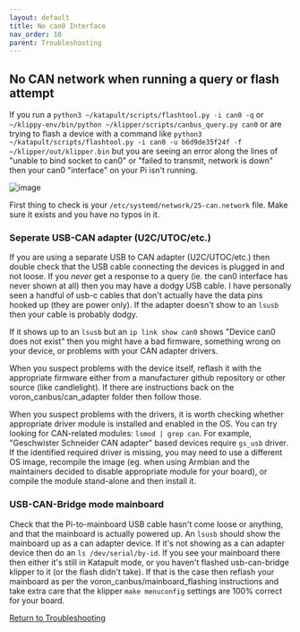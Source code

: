 ```yaml
---
layout: default 
title: No can0 Interface
nav_order: 10
parent: Troubleshooting
---
```


## No CAN network when running a query or flash attempt

If you run a `python3 ~/katapult/scripts/flashtool.py -i can0 -q` or `~/klippy-env/bin/python ~/klipper/scripts/canbus_query.py can0` or are trying to flash a device with a command like `python3 ~/katapult/scripts/flashtool.py -i can0 -u b6d9de35f24f -f ~/klipper/out/klipper.bin` but you are seeing an error along the lines of "unable to bind socket to can0" or "failed to transmit, network is down" then your can0 "interface" on your Pi isn't running.

![image](https://user-images.githubusercontent.com/124253477/235117239-009ab013-d9ba-4524-81d4-a73c8990c2a7.png)

First thing to check is your `/etc/systemd/network/25-can.network` file. Make sure it exists and you have no typos in it.

### Seperate USB-CAN adapter (U2C/UTOC/etc.)

If you are using a separate USB to CAN adapter (U2C/UTOC/etc.) then double check that the USB cable connecting the devices is plugged in and not loose. If you _never_ get a response to a query (ie. the can0 interface has never shown at all) then you may have a dodgy USB cable. I have personally seen a handful of usb-c cables that don't actually have the data pins hooked up (they are power only). If the adapter doesn't show to an `lsusb` then your cable is probably dodgy.

If it shows up to an `lsusb` but an `ip link show can0` shows "Device can0 does not exist" then you might have a bad firmware, something wrong on your device, or problems with your CAN adapter drivers.

When you suspect problems with the device itself, reflash it with the appropriate firmware either from a manufacturer github repository or other source (like candlelight). If there are instructions back on the voron_canbus/can_adapter folder then follow those.

When you suspect problems with the drivers, it is worth checking whether appropriate driver module is installed and enabled in the OS. You can try looking for CAN-related modules: `lsmod | grep can`. For example, "Geschwister Schneider CAN adapter" based devices require `gs_usb` driver. If the identified required driver is missing, you may need to use a different OS image, recompile the image (eg. when using Armbian and the maintainers decided to disable appropriate module for your board), or compile the module stand-alone and then install it.

### USB-CAN-Bridge mode mainboard

Check that the Pi-to-mainboard USB cable hasn't come loose or anything, and that the mainboard is actually powered up. An `lsusb` should show the mainboard up as a can adapter device. If it's not showing as a can adapter device then do an `ls /dev/serial/by-id`. If you see your mainboard there then either it's still in Katapult mode, or you haven't flashed usb-can-bridge klipper to it (or the flash didn't take). If that is the case then reflash your mainboard as per the voron_canbus/mainboard_flashing instructions and take extra care that the klipper `make menuconfig` settings are 100% correct for your board.

[Return to Troubleshooting](../troubleshooting.md)


